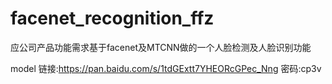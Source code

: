 # facenet_recognition_ffz
应公司产品功能需求基于facenet及MTCNN做的一个人脸检测及人脸识别功能


model 链接:https://pan.baidu.com/s/1tdGExtt7YHEORcGPec_Nng  密码:cp3v
